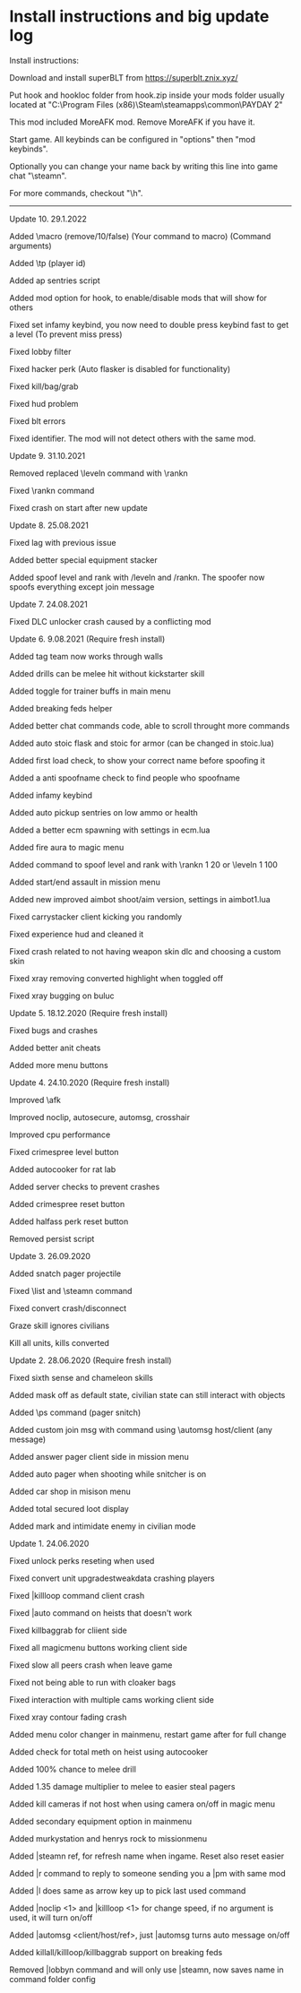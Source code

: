# Install instructions and big update log

Install instructions:

Download and install superBLT from https://superblt.znix.xyz/

Put hook and hookloc folder from hook.zip inside your mods folder usually located at "C:\Program Files (x86)\Steam\steamapps\common\PAYDAY 2"

This mod included MoreAFK mod. Remove MoreAFK if you have it.

Start game. All keybinds can be configured in "options" then "mod keybinds".

Optionally you can change your name back by writing this line into game chat "\steamn".

For more commands, checkout "\h".

----------------------------------------------------------------------
Update 10. 29.1.2022

Added \macro (remove/10/false)
(Your command to macro)
(Command arguments)
  
Added \tp (player id)
  
Added ap sentries script

Added mod option for hook, to enable/disable mods that will show for others
  
Fixed set infamy keybind, you now need to double press keybind fast to get a level (To prevent miss press)
  
Fixed lobby filter
  
Fixed hacker perk (Auto flasker is disabled for functionality)
  
Fixed kill/bag/grab
  
Fixed hud problem
  
Fixed blt errors
  
Fixed identifier. The mod will not detect others with the same mod.

Update 9. 31.10.2021

Removed replaced \leveln command with \rankn

Fixed \rankn command

Fixed crash on start after new update

Update 8. 25.08.2021

Fixed lag with previous issue

Added better special equipment stacker

Added spoof level and rank with /leveln and /rankn. The spoofer now spoofs everything except join message

Update 7. 24.08.2021

Fixed DLC unlocker crash caused by a conflicting mod

Update 6. 9.08.2021 (Require fresh install)

Added tag team now works through walls

Added drills can be melee hit without kickstarter skill

Added toggle for trainer buffs in main menu

Added breaking feds helper

Added better chat commands code, able to scroll throught more commands

Added auto stoic flask and stoic for armor (can be changed in stoic.lua)

Added first load check, to show your correct name before spoofing it

Added a anti spoofname check to find people who spoofname

Added infamy keybind

Added auto pickup sentries on low ammo or health

Added a better ecm spawning with settings in ecm.lua

Added fire aura to magic menu

Added command to spoof level and rank with \rankn 1 20 or \leveln 1 100

Added start/end assault in mission menu

Added new improved aimbot shoot/aim version, settings in aimbot1.lua

Fixed carrystacker client kicking you randomly

Fixed experience hud and cleaned it

Fixed crash related to not having weapon skin dlc and choosing a custom skin

Fixed xray removing converted highlight when toggled off

Fixed xray bugging on buluc

Update 5. 18.12.2020 (Require fresh install)

Fixed bugs and crashes

Added better anit cheats

Added more menu buttons

Update 4. 24.10.2020 (Require fresh install)

Improved \afk

Improved noclip, autosecure, automsg, crosshair

Improved cpu performance

Fixed crimespree level button

Added autocooker for rat lab

Added server checks to prevent crashes

Added crimespree reset button

Added halfass perk reset button

Removed persist script

Update 3. 26.09.2020

Added snatch pager projectile

Fixed \list and \steamn command

Fixed convert crash/disconnect

Graze skill ignores civilians

Kill all units, kills converted


Update 2. 28.06.2020 (Require fresh install)

Fixed sixth sense and chameleon skills

Added mask off as default state, civilian state can still interact with objects

Added \ps command (pager snitch)

Added custom join msg with command using \automsg host/client (any message)

Added answer pager client side in mission menu

Added auto pager when shooting while snitcher is on

Added car shop in misison menu

Added total secured loot display

Added mark and intimidate enemy in civilian mode


Update 1. 24.06.2020

Fixed unlock perks reseting when used

Fixed convert unit upgradestweakdata crashing players

Fixed |killloop command client crash

Fixed |auto command on heists that doesn't work

Fixed killbaggrab for cliient side

Fixed all magicmenu buttons working client side

Fixed slow all peers crash when leave game

Fixed not being able to run with cloaker bags

Fixed interaction with multiple cams working client side

Fixed xray contour fading crash

Added menu color changer in mainmenu, restart game after for full change

Added check for total meth on heist using autocooker

Added 100% chance to melee drill

Added 1.35 damage multiplier to melee to easier steal pagers

Added kill cameras if not host when using camera on/off in magic menu

Added secondary equipment option in mainmenu

Added murkystation and henrys rock to missionmenu

Added |steamn ref, for refresh name when ingame. Reset also reset easier

Added |r command to reply to someone sending you a |pm with same mod

Added |l does same as arrow key up to pick last used command

Added |noclip <1> and |killloop <1> for change speed, if no argument is used, it will turn on/off

Added |automsg <client/host/ref>, just |automsg turns auto message on/off

Added killall/killloop/killbaggrab support on breaking feds

Removed |lobbyn command and will only use |steamn, now saves name in command folder config
